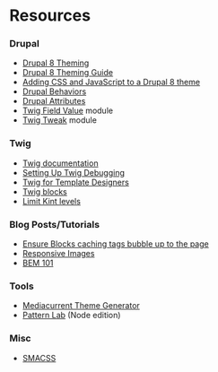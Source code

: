 # Resources

### Drupal

* [Drupal 8 Theming](https://www.drupal.org/docs/8/theming)
* [Drupal 8 Theming Guide](https://sqndr.github.io/d8-theming-guide/index.html)
* [Adding CSS and JavaScript to a Drupal 8 theme](https://www.drupal.org/docs/8/theming/adding-stylesheets-css-and-javascript-js-to-a-drupal-8-theme)
* [Drupal Behaviors](https://sqndr.github.io/d8-theming-guide/javascript/behaviors.html)
* [Drupal Attributes](https://www.drupal.org/docs/8/theming-drupal-8/using-attributes-in-templates)
* [Twig Field Value](https://www.drupal.org/project/twig_field_value) module
* [Twig Tweak](https://www.drupal.org/project/twig_tweak) module

### Twig

* [Twig documentation](https://twig.symfony.com/doc/3.x/)
* [Setting Up Twig Debugging](https://www.chapterthree.com/blog/drupal-8-theming-setting-up-theme-debugging)
* [Twig for Template Designers](https://twig.symfony.com/doc/2.x/templates.html)
* [Twig blocks](https://twig.symfony.com/doc/2.x/tags/extends.html)
* [Limit Kint levels](https://gist.github.com/JPustkuchen/a5f1eaeb7058856b7ef087b028ffdfeb)

### Blog Posts/Tutorials

* [Ensure Blocks caching tags bubble up to the page](https://www.previousnext.com.au/blog/ensuring-drupal-8-block-cache-tags-bubble-up-page)
* [Responsive Images](https://cloudfour.com/thinks/responsive-images-101-definitions/)
* [BEM 101](https://css-tricks.com/bem-101/)

### Tools

* [Mediacurrent Theme Generator](https://github.com/mediacurrent/theme_generator_8)
* [Pattern Lab](https://patternlab.io/) \(Node edition\)

### Misc

* [SMACSS](https://swapps.com/blog/what-is-smacss-and-how-to-use-it/)

